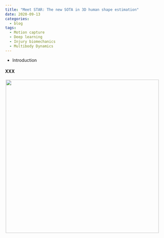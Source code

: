 ```yaml
---
title: "Meet STAR: The new SOTA in 3D human shape estimation"
date: 2020-09-13
categories:
  - blog
tags:
  - Motion capture
  - Deep learning
  - Injury biomechanics
  - Multibody Dynamics
---
```


- Introduction







#### XXX


<p align="center">
  <img src="/assets/images/imagename.png" width="500">
</p>

